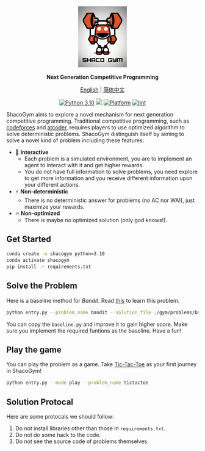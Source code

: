 <div align="center">
  <img src="assets/logo.png" width=128></img>
  <p><strong>Next Generation Competitive Programming</strong></p>

[English](README.md) | [简体中文](README_ZH-CN.md)

[![Python 3.10](https://shields.io/badge/python-3.10-blue.svg)](https://www.python.org/downloads/release/python-3109/)
[<img src="https://img.shields.io/badge/license-MIT-blue">](https://github.com/PurePassersBy/ShacoGym)
[![Platform](https://img.shields.io/badge/platform-windows%20%7C%20macos%20%7C%20linux-lightgrey)](https://github.com/PurePassersBy/ShacoGym)
[![lint](https://github.com/PurePassersBy/ShacoGym/actions/workflows/flake8_lint.yml/badge.svg)](https://github.com/PurePassersBy/ShacoGym/actions/workflows/flake8_lint.yml)
</div>



ShacoGym aims to explore a novel mechanism for next generation competitive programming. Traditional competitive programming, such as [codeforces](https://codeforces.com/) and [atcoder](https://atcoder.jp/), requires players to use optimized algorithm to solve deterministic problems. ShacoGym distinguish itself by aiming to solve a novel kind of problem including these features:
- :rainbow: **Interactive**
    - Each problem is a simulated environment, you are to implement an agent to interact with it and get higher rewards.
    - You do not have full information to solve problems, you need explore to get more information and you receive different information upon your different actions.
- :zap: **Non-deterministic**
    - There is no deterministic answer for problems (no AC nor WA!), just maximize your rewards.
- :fire: **Non-optimized**
    - There is maybe no optimized solution (only god knows!).


## Get Started

```bash
conda create -n shacogym python=3.10
conda activate shacogym
pip install -r requirements.txt
```

## Solve the Problem

Here is a baseline method for *Bandit*. Read [this](gym/problems/bandit/bandit.md) to learn this problem.

```bash
python entry.py --problem_name bandit --solution_file ./gym/problems/bandit/baseline.py
```

You can copy the `baseline.py` and improve it to gain higher score.
Make sure you implement the required funtions as the baseline. Have a fun!

## Play the game

You can play the problem as a game. Take [Tic-Tac-Toe](gym/problems/tictactoe/tictactoe.md) as your first journey in ShacoGym! 

```bash
python entry.py --mode play --problem_name tictactoe
```

## Solution Protocal

Here are some protocals we should follow:
1. Do not install libraries other than those in `requirements.txt`.
2. Do not do some hack to the code.
3. Do not see the source code of problems themselves.
